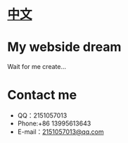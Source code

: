 # [中文](https://github.com/Memorykill/Memorykill.github.io)
# My webside dream
Wait for me create...
# Contact me
- QQ：2151057013 
- Phone:+86 13995613643 
- E-mail：2151057013@qq.com
